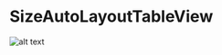 # SizeAutoLayoutTableView
![alt text](https://travis-ci.org/rickli/SizeAutoLayoutTableView.svg?branch=master)

